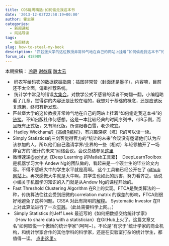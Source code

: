 ```yaml
---
title: COS每周精选:如何偷走我这本书
date: '2013-12-02T22:58:19+00:00'
author: 霍志骥
categories:
  - 新闻通知
  - 网站导读
tags:
  - 每周精选
slug: how-to-steal-my-book
description: "匹兹堡大学的这位教授非常帅气地在自己的网站上挂着“如何偷走我这本书”的链接。不知出版社作何感想。这是一本比较经典的时间序列书，带R示例，而且既有正式版，又有简化版，所谓阳春白雪，老少咸宜。"
forum_id: 418989
---
```


本期投稿： [冷静](http://www.weibo.com/p/1005051756465937/home?from=page_100505&mod=TAB#place) [谢益辉](http://yihui.name) [魏太云](http://www.weibo.com/taiyun?topnav=1&wvr=5&topsug=1)

  *  码农写给码农的[数据挖掘指南](http://guidetodatamining.com)：插图非常赞（封面还是墨子），内容嘛，目前还不太全面，偏重推荐系统。
  *  统计学中常见的错误[大集合](http://www.refsmmat.com/statistics/)。对数学公式不感冒的读者不妨翻一翻，小编粗略看了几章，觉得讲的内容还是比较在理的，我想对于基础的概念，还是应该反复琢磨，终归有新发现。
  * 匹兹堡大学的这位教授非常帅气地在自己的网站上挂着“如何偷走我这本书”的[链接](http://www.stat.pitt.edu/stoffer/tsa3/)。不知出版社作何感想。这是一本比较经典的时间序列书，带R示例，而且既有正式版，又有简化版，所谓阳春白雪，老少咸宜。
  *  Hadley Wickham的[《高级R编程》](http://adv-r.had.co.nz)，有兴趣深挖（坑）R的可以读一读。
  * Simply Statistics的三剑客觉得官方的“统计的未来”会议没有邀请他们认为应该参加的人，所以他们自己邀请学界/业界的一些（相对）年轻领袖开了一场非官方的“统计的未来”网络会议。会议总结参见[这里](https://github.com/jtleek/futureofstats)
  * 微博速递@[sxhfut](http://weibo.com/p/1005051405078654/weibo?from=page_100505_home&wvr=5.1&mod=weibomore#3651507977659738)【Deep Learning 的Matlab工具箱】  DeepLearnToolbox 是机器学习大牛 Andew Ng的团队做的，看起来是一个硕士生的毕业论文内容。不得不感叹大牛的学生水平就是高啊。 这个工具箱已经公开在了 [github 网站](https://github.com/rasmusbergpalm/DeepLearnToolbox)上。再次感慨大牛就是大牛啊，其学生也如此的厉害，努力看齐之。话说小编关于机器学习知识的入门就是从Andew Ng的课程开始的。
  * Fast Threshold Clustering Algorithm 在R上的实现。FTCA是聚类算法的一种，传统算法往往会受到细微的correlation matrix 的误差的影响，FTCA则很好地避免了这种问题。CSSA 对此有简明的[解释](http://cssanalytics.wordpress.com/2013/11/26/fast-threshold-clustering-algorithm-ftca/)。 Systematic Investor 在R上对此算法进行了一次[实践](http://systematicinvestor.wordpress.com/2013/11/28/fast-threshold-clustering-algorithm-ftca-test/)。（此处需要科学上网。。）
  *  Simply Statistics 的Jeff Leek 最近写的《如何把数据交给统计学家》 （How to share data with a statistician）在GitHub上火了。这篇文章又名“如何取悦一个傲娇的统计学家”(呵呵~）。不论是“有求于”统计学家的商业机构，和统计学家合作的其他学科的科学家，还是在实验室打杂的统计学生，都值得一读。 [点击这里~](https://github.com/jtleek/datasharing)
